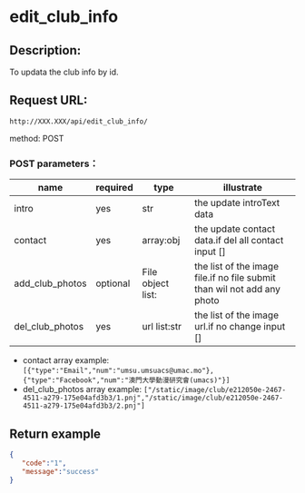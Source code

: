 ﻿# edit_club_info
## Description:
 To updata the club info by id.

## Request URL:
`http://XXX.XXX/api/edit_club_info/`

method: POST

### POST parameters：
| name            | required  | type              | illustrate                                                              |
|-----------------|-----------|-------------------|-------------------------------------------------------------------------|
| intro           | yes       | str               | the update introText data                                               |
| contact         | yes       | array:obj         | the update contact data.if del all contact input []                     |
| add_club_photos | optional  | File object list: | the list of the image file.if no file submit than wil not add any photo |
| del_club_photos | yes       | url list:str      | the list of the image url.if no change input []                         |

 * contact array example:
 `[{"type":"Email","num":"umsu.umsuacs@umac.mo"},{"type":"Facebook","num":"澳門大學動漫研究會(umacs)"}]`
 * del_club_photos array example:
`["/static/image/club/e212050e-2467-4511-a279-175e04afd3b3/1.pnj","/static/image/club/e212050e-2467-4511-a279-175e04afd3b3/2.pnj"]`


## Return example
```json
{
   "code":"1",
   "message":"success"
}
```
